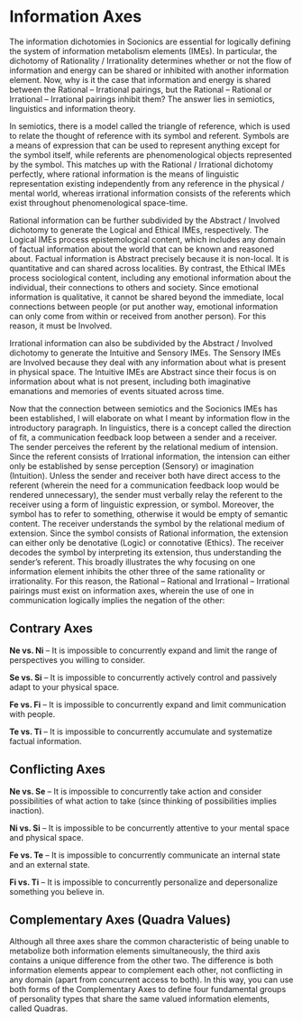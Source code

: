 # Information Axes

The information dichotomies in Socionics are essential for logically defining the system of information metabolism elements \(IMEs\). In particular, the dichotomy of Rationality / Irrationality determines whether or not the flow of information and energy can be shared or inhibited with another information element. Now, why is it the case that information and energy is shared between the Rational – Irrational pairings, but the Rational – Rational or Irrational – Irrational pairings inhibit them? The answer lies in semiotics, linguistics and information theory. 

In semiotics, there is a model called the triangle of reference, which is used to relate the thought of reference with its symbol and referent. Symbols are a means of expression that can be used to represent anything except for the symbol itself, while referents are phenomenological objects represented by the symbol. This matches up with the Rational / Irrational dichotomy perfectly, where rational information is the means of linguistic representation existing independently from any reference in the physical / mental world, whereas irrational information consists of the referents which exist throughout phenomenological space-time. 

Rational information can be further subdivided by the Abstract / Involved dichotomy to generate the Logical and Ethical IMEs, respectively. The Logical IMEs process epistemological content, which includes any domain of factual information about the world that can be known and reasoned about. Factual information is Abstract precisely because it is non-local. It is quantitative and can shared across localities. By contrast, the Ethical IMEs process sociological content, including any emotional information about the individual, their connections to others and society. Since emotional information is qualitative, it cannot be shared beyond the immediate, local connections between people \(or put another way, emotional information can only come from within or received from another person\). For this reason, it must be Involved.

Irrational information can also be subdivided by the Abstract / Involved dichotomy to generate the Intuitive and Sensory IMEs. The Sensory IMEs are Involved because they deal with any information about what is present in physical space. The Intuitive IMEs are Abstract since their focus is on information about what is not present, including both imaginative emanations and memories of events situated across time. 

Now that the connection between semiotics and the Socionics IMEs has been established, I will elaborate on what I meant by information flow in the introductory paragraph. In linguistics, there is a concept called the direction of fit, a communication feedback loop between a sender and a receiver. The sender perceives the referent by the relational medium of intension. Since the referent consists of Irrational information, the intension can either only be established by sense perception \(Sensory\) or imagination \(Intuition\). Unless the sender and receiver both have direct access to the referent \(wherein the need for a communication feedback loop would be rendered unnecessary\), the sender must verbally relay the referent to the receiver using a form of linguistic expression, or symbol. Moreover, the symbol has to refer to something, otherwise it would be empty of semantic content. The receiver understands the symbol by the relational medium of extension. Since the symbol consists of Rational information, the extension can either only be denotative \(Logic\) or connotative \(Ethics\). The receiver decodes the symbol by interpreting its extension, thus understanding the sender’s referent. This broadly illustrates the why focusing on one information element inhibits the other three of the same rationality or irrationality. For this reason, the Rational – Rational and Irrational – Irrational pairings must exist on information axes, wherein the use of one in communication logically implies the negation of the other:

## Contrary Axes

**Ne vs. Ni** – It is impossible to concurrently expand and limit the range of perspectives you willing to consider. 

**Se vs. Si** – It is impossible to concurrently actively control and passively adapt to your physical space. 

**Fe vs. Fi** – It is impossible to concurrently expand and limit communication with people. 

**Te vs. Ti** – It is impossible to concurrently accumulate and systematize factual information. 

## **Conflicting Axes** 

**Ne vs. Se** – It is impossible to concurrently take action and consider possibilities of what action to take \(since thinking of possibilities implies inaction\). 

**Ni vs. Si** – It is impossible to be concurrently attentive to your mental space and physical space. 

**Fe vs. Te** – It is impossible to concurrently communicate an internal state and an external state. 

**Fi vs. Ti** – It is impossible to concurrently personalize and depersonalize something you believe in. 

## Complementary Axes \(Quadra Values\) 

Although all three axes share the common characteristic of being unable to metabolize both information elements simultaneously, the third axis contains a unique difference from the other two. The difference is both information elements appear to complement each other, not conflicting in any domain \(apart from concurrent access to both\). In this way, you can use both forms of the Complementary Axes to define four fundamental groups of personality types that share the same valued information elements, called Quadras.

